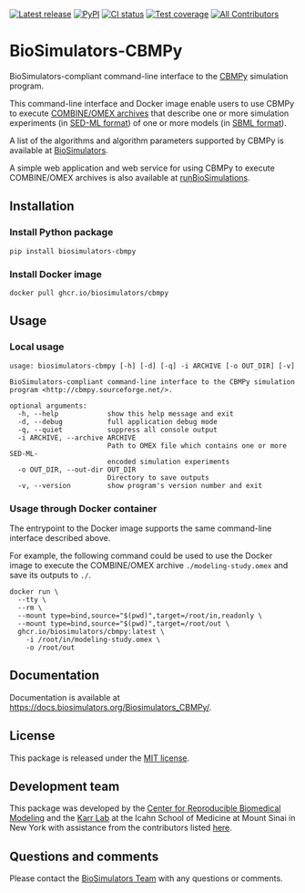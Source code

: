 [![Latest release](https://img.shields.io/github/v/tag/biosimulators/Biosimulators_CBMPy)](https://github.com/biosimulations/Biosimulators_CBMPy/releases)
[![PyPI](https://img.shields.io/pypi/v/biosimulators_cbmpy)](https://pypi.org/project/biosimulators_cbmpy/)
[![CI status](https://github.com/biosimulators/Biosimulators_CBMPy/workflows/Continuous%20integration/badge.svg)](https://github.com/biosimulators/Biosimulators_CBMPy/actions?query=workflow%3A%22Continuous+integration%22)
[![Test coverage](https://codecov.io/gh/biosimulators/Biosimulators_CBMPy/branch/dev/graph/badge.svg)](https://codecov.io/gh/biosimulators/Biosimulators_CBMPy)
[![All Contributors](https://img.shields.io/github/all-contributors/biosimulators/Biosimulators_CBMPy/HEAD)](#contributors-)

# BioSimulators-CBMPy
BioSimulators-compliant command-line interface to the [CBMPy](http://cbmpy.sourceforge.net/) simulation program.

This command-line interface and Docker image enable users to use CBMPy to execute [COMBINE/OMEX archives](https://combinearchive.org/) that describe one or more simulation experiments (in [SED-ML format](https://sed-ml.org)) of one or more models (in [SBML format](http://sbml.org])).

A list of the algorithms and algorithm parameters supported by CBMPy is available at [BioSimulators](https://biosimulators.org/simulators/cbmpy).

A simple web application and web service for using CBMPy to execute COMBINE/OMEX archives is also available at [runBioSimulations](https://run.biosimulations.org).

## Installation

### Install Python package
```
pip install biosimulators-cbmpy
```

### Install Docker image
```
docker pull ghcr.io/biosimulators/cbmpy
```

## Usage

### Local usage
```
usage: biosimulators-cbmpy [-h] [-d] [-q] -i ARCHIVE [-o OUT_DIR] [-v]

BioSimulators-compliant command-line interface to the CBMPy simulation program <http://cbmpy.sourceforge.net/>.

optional arguments:
  -h, --help            show this help message and exit
  -d, --debug           full application debug mode
  -q, --quiet           suppress all console output
  -i ARCHIVE, --archive ARCHIVE
                        Path to OMEX file which contains one or more SED-ML-
                        encoded simulation experiments
  -o OUT_DIR, --out-dir OUT_DIR
                        Directory to save outputs
  -v, --version         show program's version number and exit
```

### Usage through Docker container
The entrypoint to the Docker image supports the same command-line interface described above.

For example, the following command could be used to use the Docker image to execute the COMBINE/OMEX archive `./modeling-study.omex` and save its outputs to `./`.

```
docker run \
  --tty \
  --rm \
  --mount type=bind,source="$(pwd)",target=/root/in,readonly \
  --mount type=bind,source="$(pwd)",target=/root/out \
  ghcr.io/biosimulators/cbmpy:latest \
    -i /root/in/modeling-study.omex \
    -o /root/out
```

## Documentation
Documentation is available at https://docs.biosimulators.org/Biosimulators_CBMPy/.

## License
This package is released under the [MIT license](LICENSE).

## Development team
This package was developed by the [Center for Reproducible Biomedical Modeling](http://reproduciblebiomodels.org) and the [Karr Lab](https://www.karrlab.org) at the Icahn School of Medicine at Mount Sinai in New York with assistance from the contributors listed [here](CONTRIBUTORS.md).

## Questions and comments
Please contact the [BioSimulators Team](mailto:info@biosimulators.org) with any questions or comments.
